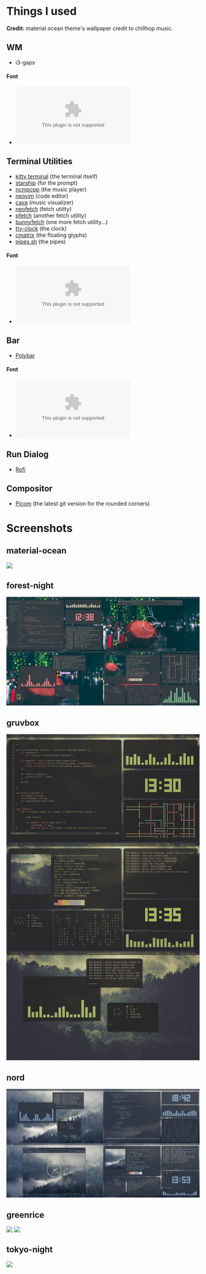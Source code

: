 # Things I used

**Credit:**
material ocean theme's wallpaper credit to chillhop music.  

## WM
- i3-gaps

#### Font
- ![Jetbrains mono nerd font](https://github.com/ryanoasis/nerd-fonts/releases/download/v2.1.0/JetBrainsMono.zip)

## Terminal Utilities
- [kitty terminal](https://github.com/kovidgoyal/kitty) (the terminal itself)
- [starship](https://starship.rs) (for the prompt)
- [ncmpcpp](https://github.com/ncmpcpp/ncmpcpp) (the music player)
- [neovim](https://github.com/neovim/neovim) (code editor)
- [cava](https://github.com/karlstav/cava) (music visualizer)
- [neofetch](https://github.com/dylanaraps/neofetch) (fetch utility)
- [pfetch](https://github.com/dylanaraps/pfetch) (another fetch utility)
- [bunnyfetch](https://github.com/elenapan/dotfiles/blob/master/bin/bunnyfetch) (one more fetch utility...)
- [tty-clock](https://github.com/xorg62/tty-clock) (the clock)
- [cmatrix](https://github.com/abishekvashok/cmatrix) (the floating glyphs)
- [pipes.sh](https://github.com/pipeseroni/pipes.sh) (the pipes)

#### Font
- ![Fira code nerd font](https://github.com/ryanoasis/nerd-fonts/releases/download/v2.1.0/FiraCode.zip)

## Bar
- [Polybar](https://github.com/polybar/polybar)

#### Font
- ![Iosevka nerd font](https://github.com/ryanoasis/nerd-fonts/releases/download/v2.1.0/Iosevka.zip)

## Run Dialog
- [Rofi](https://github.com/davatorium/rofi)

## Compositor
- [Picom](https://github.com/yshui/picom) (the latest git version for the rounded corners)

# Screenshots

## material-ocean
![](materialocean-rice/screenshots/matwhole.png)

## forest-night
![](forest-night/screenshots/forestwhole.png)

## gruvbox
![](gruvbox-rice/screenshots/greenall.png)

## nord
![](nord-rice/screenshots/nordwhole.png)

## greenrice
![](greenrice/screenshots/greenrice.png)
![](greenrice/screenshots/rofirice.png)

## tokyo-night
![](tokyonight-rice/screenshots/tokyoall.png)


